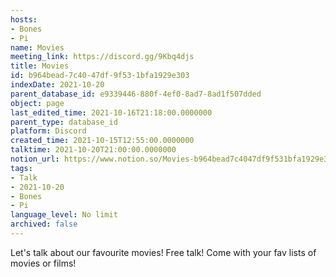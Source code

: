 ```yaml
---
hosts:
- Bones
- Pi
name: Movies
meeting_link: https://discord.gg/9Kbq4djs
title: Movies
id: b964bead-7c40-47df-9f53-1bfa1929e303
indexDate: 2021-10-20
parent_database_id: e9339446-880f-4ef0-8ad7-8ad1f507dded
object: page
last_edited_time: 2021-10-16T21:18:00.0000000
parent_type: database_id
platform: Discord
created_time: 2021-10-15T12:55:00.0000000
talktime: 2021-10-20T21:00:00.0000000
notion_url: https://www.notion.so/Movies-b964bead7c4047df9f531bfa1929e303
tags:
- Talk
- 2021-10-20
- Bones
- Pi
language_level: No limit
archived: false
---
```


Let's talk about our favourite movies!
Free talk! Come with your fav lists of movies or films!


